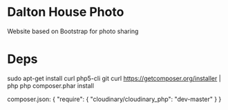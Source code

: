 Dalton House Photo
==================
Website based on Bootstrap for photo sharing

Deps
=================

sudo apt-get install curl php5-cli git
curl https://getcomposer.org/installer | php
php composer.phar install

composer.json:
	{
  		"require": {
    		 "cloudinary/cloudinary_php": "dev-master"
  		}
	}

